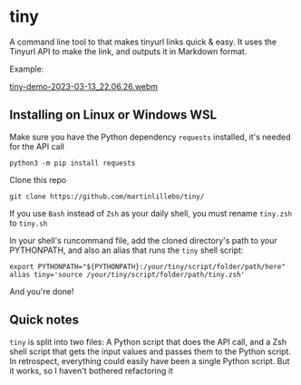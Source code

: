 # tiny
A command line tool to that makes tinyurl links quick &amp; easy. It uses the Tinyurl API to make the link, and outputs it in Markdown format.

Example:

[tiny-demo-2023-03-13_22.06.26.webm](https://user-images.githubusercontent.com/63665667/224832452-020f8aea-8042-4f7f-8f83-25f703bbe11e.webm)


## Installing on Linux or Windows WSL
Make sure you have the Python dependency `requests` installed, it's needed for the API call

```
python3 -m pip install requests
```

Clone this repo

```
git clone https://github.com/martinlillebo/tiny/
```

If you use `Bash` instead of `Zsh` as your daily shell, you must rename `tiny.zsh` to `tiny.sh`

In your shell's runcommand file, add the cloned directory's path to your PYTHONPATH, and also an alias that runs the `tiny` shell script:

```
export PYTHONPATH="${PYTHONPATH}:/your/tiny/script/folder/path/here"
alias tiny='source /your/tiny/script/folder/path/tiny.zsh'
```

And you're done!

## Quick notes
`tiny` is split into two files: A Python script that does the API call, and a Zsh shell script that gets the input values and passes them to the Python script. In retrospect, everything could easily have been a single Python script. But it works, so I haven't bothered refactoring it
